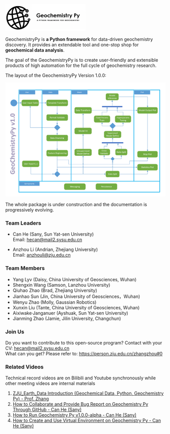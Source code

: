 <img src="./docs/Geochemistry Py.png" width="50%"/>

GeochemistryPy is **a Python framework** for data-driven geochemistry discovery. It provides an extendable tool and one-stop shop for **geochemical data analysis**.

The goal of the GeochemistryPy is to create user-friendly and extensible products of high automation for the full cycle of geochemistry research.

The layout of the GeochemistryPy Version 1.0.0:

<img src="./docs/GeochemistryPy-Activity%20Diagram_v1.png" />

The whole package is under construction and the documentation is progressively evolving. 

### Team Leaders
+ Can He (Sany, Sun Yat-sen University)  
Email: hecan@mail2.sysu.edu.cn  
  

+ Anzhou Li (Andrian, Zhejiang University)  
Email: anzhouli@zju.edu.cn

### Team Members
+ Yang Lyv (Daisy, China University of Geosciences, Wuhan)
+ Shengxin Wang (Samson, Lanzhou University)
+ Qiuhao Zhao (Brad, Zhejiang University)
+ Jianhao Sun (Jin, China University of Geosciences，Wuhan)
+ Wenyu Zhao (Molly, Gaussian Robotics)
+ Xunxin Liu (Tante, China University of Geosciences, Wuhan)
+ Aixiwake·Janganuer (Ayshuak, Sun Yat-sen University)
+ Jianming Zhao (Jamie, Jilin University, Changchun)

### Join Us
Do you want to contribute to this open-source program? Contact with your CV: hecan@mail2.sysu.edu.cn  
What can you get? Please refer to: https://person.zju.edu.cn/zhangzhou#0  


### Related Videos
Technical record videos are on Bilibili and Youtube synchronously while other meeting videos are internal materials
1. [ZJU_Earth_Data Introduction (Geochemical Data, Python, Geochemistry Py) - Prof. Zhang](https://www.bilibili.com/video/BV1Lf4y1w7EK?spm_id_from=333.999.0.0)
2. [How to Collaborate and Provide Bug Report on Geochemistry Py Through GitHub - Can He (Sany)](https://www.bilibili.com/video/BV1LA4y1Q7Va?spm_id_from=333.999.0.0)
3. [How to Run Geochemistry Py v1.0.0-alpha - Can He (Sany)](https://www.bilibili.com/video/BV1i541117dd?spm_id_from=333.999.0.0)
4. [How to Create and Use Virtual Environment on Geochemistry Py - Can He (Sany)](https://www.bilibili.com/video/BV1C34y1x7sR?spm_id_from=333.999.0.0)
